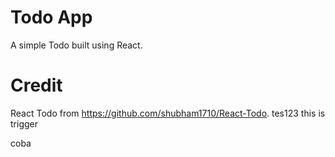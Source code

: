 # Todo App
A simple Todo built using React.

# Credit
React Todo from https://github.com/shubham1710/React-Todo.
tes123
this is trigger

coba
